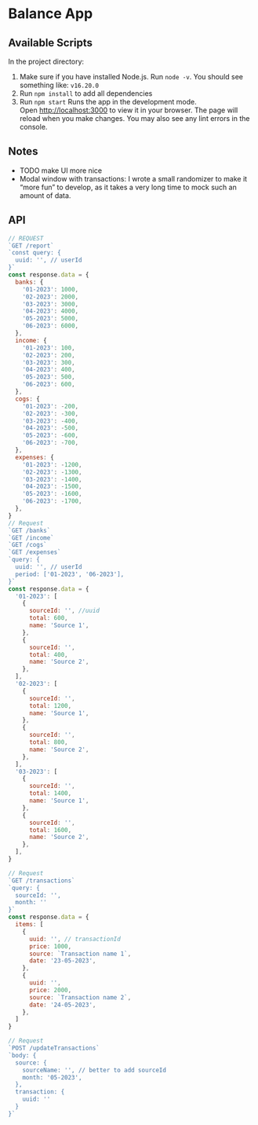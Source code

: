 # Balance App

## Available Scripts

In the project directory:

1. Make sure if you have installed Node.js.
   Run `node -v`. You should see something like: `v16.20.0`
2. Run `npm install` to add all dependencies
3. Run `npm start`
   Runs the app in the development mode.\
   Open [http://localhost:3000](http://localhost:3000) to view it in your browser.
   The page will reload when you make changes.
   You may also see any lint errors in the console.

## Notes

- TODO make UI more nice
- Modal window with transactions: I wrote a small randomizer to make it “more fun” to develop, as it takes a very long time to mock such an amount of data.

## API

```js
// REQUEST
`GET /report`
`const query: {
  uuid: '', // userId
}`
const response.data = {
  banks: {
    '01-2023': 1000,
    '02-2023': 2000,
    '03-2023': 3000,
    '04-2023': 4000,
    '05-2023': 5000,
    '06-2023': 6000,
  },
  income: {
    '01-2023': 100,
    '02-2023': 200,
    '03-2023': 300,
    '04-2023': 400,
    '05-2023': 500,
    '06-2023': 600,
  },
  cogs: {
    '01-2023': -200,
    '02-2023': -300,
    '03-2023': -400,
    '04-2023': -500,
    '05-2023': -600,
    '06-2023': -700,
  },
  expenses: {
    '01-2023': -1200,
    '02-2023': -1300,
    '03-2023': -1400,
    '04-2023': -1500,
    '05-2023': -1600,
    '06-2023': -1700,
  },
}
// Request
`GET /banks`
`GET /income`
`GET /cogs`
`GET /expenses`
`query: {
  uuid: '', // userId
  period: ['01-2023', '06-2023'],
}`
const response.data = {
  '01-2023': [
    {
      sourceId: '', //uuid
      total: 600,
      name: 'Source 1',
    },
    {
      sourceId: '',
      total: 400,
      name: 'Source 2',
    },
  ],
  '02-2023': [
    {
      sourceId: '',
      total: 1200,
      name: 'Source 1',
    },
    {
      sourceId: '',
      total: 800,
      name: 'Source 2',
    },
  ],
  '03-2023': [
    {
      sourceId: '',
      total: 1400,
      name: 'Source 1',
    },
    {
      sourceId: '',
      total: 1600,
      name: 'Source 2',
    },
  ],
}

// Request
`GET /transactions`
`query: {
  sourceId: '',
  month: ''
}`
const response.data = {
  items: [
    {
      uuid: '', // transactionId
      price: 1000,
      source: `Transaction name 1`,
      date: '23-05-2023',
    },
    {
      uuid: '',
      price: 2000,
      source: `Transaction name 2`,
      date: '24-05-2023',
    },
  ]
}

// Request
`POST /updateTransactions`
`body: {
  source: {
    sourceName: '', // better to add sourceId
    month: '05-2023',
  },
  transaction: {
    uuid: ''
  }
}`
```
